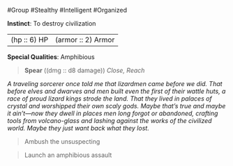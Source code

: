 #Group #Stealthy #Intelligent #Organized

**Instinct**: To destroy civilization

|       |         |
| ----- | ------- |
| (hp :: 6) HP | (armor :: 2) Armor |

**Special Qualities**: Amphibious

> **Spear** ((dmg :: d8 damage))
> *Close, Reach*

*A traveling sorcerer once told me that lizardmen came before we did. That before elves and dwarves and men built even the first of their wattle huts, a race of proud lizard kings strode the land. That they lived in palaces of crystal and worshipped their own scaly gods. Maybe that’s true and maybe it ain’t—now they dwell in places men long forgot or abandoned, crafting tools from volcano-glass and lashing against the works of the civilized world. Maybe they just want back what they lost.*

>Ambush the unsuspecting

>Launch an amphibious assault